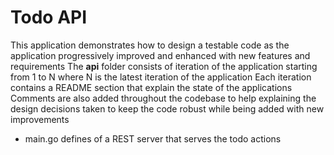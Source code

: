 # Todo API
This application demonstrates how to design a testable code as the application progressively improved and enhanced with new features and requirements
The **api** folder consists of iteration of the application starting from 1 to N where N is the latest iteration of the application
Each iteration contains a README section that explain the state of the applications
Comments are also added throughout the codebase to help explaining the design decisions taken to keep the code robust while being added with new improvements
- main.go defines of a REST server that serves the todo actions 

